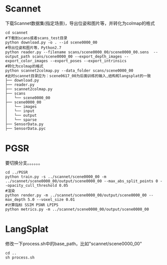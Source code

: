 # Scannet

下载Scannet数据集(指定场景)，导出位姿和图片等，并转化为colmap的格式

```shell
cd scannet
#下载到scans或者scans_test目录
python download.py -o . --id scene0000_00
#导出位姿和图片等，Python2.7
python reader.py --filename scans/scene0000_00/scene0000_00.sens  --output_path scans/scene0000_00 --export_depth_images --export_color_images --export_poses --export_intrinsics
#转化为colmap的格式
python scannet2colmap.py --data_folder scans/scene0000_00
#此时scannet目录应为：scene0617_00为后面训练的输入,结构和langsplat的一致
├── download.py
├── reader.py
├── scannet2colmap.py
├── scans
│   └── scene0000_00
├── scene0000_00
│   └── images
│   └── input
│   └── output
│   └── sparse
├── SensorData.py
├── SensorData.pyc
```

# PGSR

要切换分支。。。。。。

```shell
cd ../PGSR
python train.py -s ../scannet/scene0000_00 -m ../scannet/scene0000_00/output/scene0000_00 --max_abs_split_points 0 --opacity_cull_threshold 0.05
#渲染
python render.py -m ../scannet/scene0000_00/output/scene0000_00 --max_depth 5.0 --voxel_size 0.01
#计算指标 SSIM PSNR LPIPS
python metrics.py -m ../scannet/scene0000_00/output/scene0000_00 
```

# LangSplat

修改一下process.sh中的base_path，比如"scannet/scene0000_00"

```shell
cd ..
sh process.sh
```
